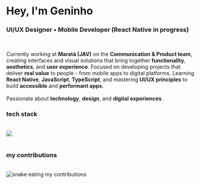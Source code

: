 <h1>Hey, I'm <strong>Geninho</strong></h1>

<h3>
  UI/UX Designer • Mobile Developer (React Native in progress)
</h3>

<br/>

<div>
  <p>
    Currently working at <strong>Maratá (JAV)</strong> on the <strong>Communication & Product team</strong>, <br/>
    creating interfaces and visual solutions that bring together <strong>functionality</strong>, <strong>aesthetics</strong>, 
    and <strong>user experience</strong>.
    Focused on developing projects that deliver <strong>real value</strong> to people - from mobile apps 
    to digital platforms.
    Learning <strong>React Native</strong>, <strong>JavaScript</strong>, <strong>TypeScript</strong>, and mastering 
    <strong>UI/UX principles</strong> to build <strong>accessible</strong> and <strong>performant apps</strong>. <br/><br/>
    Passionate about <strong>technology</strong>, <strong>design</strong>, and <strong>digital experiences</strong>.
  </p>
</div>

<h3>tech stack</h3>

<br/>

<div>
<img src="https://skillicons.dev/icons?i=figma,tailwind,react,css,html,javascript,typescript,git,photoshop,illustrator"/>
</div>

<br/>

<h3>my contributions</h3>

<br/>

<div>
<img alt="snake eating my contributions" src="https://github.com/gen1nh/assets-readme/blob/main/github-contribution-grid-snake.svg" />
</div>









